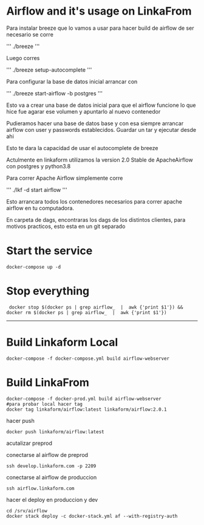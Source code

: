 # Airflow and it's usage on LinkaFrom


Para instalar breeze que lo vamos a usar para hacer build de airflow de ser necesario se corre

'''
./breeze
'''

Luego corres

'''
./breeze setup-autocomplete
'''

Para configurar la base de datos inicial arrancar con

'''
 ./breeze start-airflow -b postgres
'''

Esto va a crear una base de datos inicial para que el airflow funcione lo que hice fue agarar ese volumen y apuntarlo al nuevo contenedor

Pudieramos hacer una base de datos base y con esa siempre arrancar airflow con user y passwords establecidos. Guardar un tar y ejecutar desde ahi


Esto te dara la capacidad de usar el autocomplete de breeze

Actulmente en linkaform utilizamos la version 2.0 Stable de ApacheAirflow con postgres y python3.8

Para correr Apache Airflow simplemente corre

'''
./lkf -d start airflow
'''

Esto arrancara todos los contenedores necesarios para correr apache airflow en tu computadora.

En carpeta de dags, encontraras los dags de los distintos clientes, para motivos practicos, esto esta en un git separado

# Start the service

```
docker-compose up -d
```

# Stop everything

```
 docker stop $(docker ps | grep airflow_  |  awk {'print $1'}) && docker rm $(docker ps | grep airflow_  |  awk {'print $1'})
 ```


---


# Build Linkaform Local
```
docker-compose -f docker-compose.yml build airflow-webserver
```

# Build LinkaFrom
```
docker-compose -f docker-prod.yml build airflow-webserver
#para probar local hacer tag
docker tag linkaform/airflow:latest linkaform/airflow:2.0.1
```

hacer push
```
docker push linkaform/airflow:latest
```

acutalizar preprod

conectarse al airflow de preprod
```
ssh develop.linkaform.com -p 2209
```

conectarse al airflow de produccion
```
ssh airflow.linkaform.com
```

hacer el deploy en produccion y dev
```
cd /srv/airflow
docker stack deploy -c docker-stack.yml af --with-registry-auth

```
